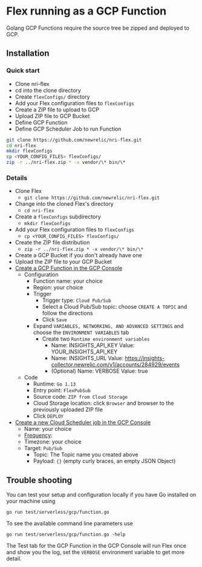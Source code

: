 # Flex running as a GCP Function

Golang GCP Functions require the source tree be zipped and deployed to GCP.

## Installation

### Quick start

- Clone nri-flex
- cd into the clone directory
- Create `flexConfigs/` directory 
- Add your Flex configuration files to `flexConfigs`
- Create a ZIP file to upload to GCP 
- Upload ZIP file to GCP Bucket
- Define GCP Function
- Define GCP Scheduler Job to run Function

```bash
git clone https://github.com/newrelic/nri-flex.git
cd nri-flex
mkdir flexConfigs
cp <YOUR_CONFIG_FILES> flexConfigs/
zip -r ../nri-flex.zip * -x vendor/\* bin/\*
```

### Details
- Clone Flex
  - `git clone https://github.com/newrelic/nri-flex.git`
- Change into the cloned Flex's directory
  - `cd nri-flex`
- Create a `flexConfigs` subdirectory
  - `mkdir flexConfigs`
- Add your Flex configuration files to `flexConfigs`
  - `cp <YOUR_CONFIG_FILES> flexConfigs/`
- Create the ZIP file distribution
  - `zip -r ../nri-flex.zip * -x vendor/\* bin/\*`
- Create a GCP Bucket if you don't already have one
- Upload the ZIP file to your GCP Bucket
- [Create a GCP Function in the GCP Console](https://cloud.google.com/functions/docs/deploying/console)
  - Configuration
    - Function name: your choice
    - Region: your choice
    - Trigger
      - Trigger type: `Cloud Pub/Sub`
      - Select a Cloud Pub/Sub topic: choose `CREATE A TOPIC` and follow the directions
      - Click `Save`
    - Expand `VARIABLES, NETWORKING, AND ADVANCED SETTINGS` and choose the `ENVIRONMENT VARIABLES` tab
      - Create two `Runtime environment variables`
        - Name: INSIGHTS_API_KEY    Value: YOUR_INSIGHTS_API_KEY
        - Name: INSIGHTS_URL        Value: https://insights-collector.newrelic.com/v1/accounts/284929/events
        - (Optional) Name: VERBOSE  Value: true
  - Code
    - Runtime: `Go 1.13`
    - Entry point: `FlexPubSub`
    - Source code: `ZIP from Cloud Storage`
    - Cloud Storage location: click `Browser` and browser to the previously uploaded ZIP file
    - Click `DEPLOY`
- [Create a new Cloud Scheduler job in the GCP Console](https://cloud.google.com/scheduler/docs/creating)
  - Name: your choice
  - [Frequency](https://cloud.google.com/scheduler/docs/configuring/cron-job-schedules): 
  - Timezone: your choice
  - Target: `Pub/Sub`
    - Topic: The Topic name you created above
    - Payload: `{}` (empty curly braces, an empty JSON Object)
  

## Trouble  shooting
You can test your setup and configuration locally if you have Go installed on your machine using

    go run test/serverless/gcp/function.go

To see the available command line parameters use

    go run test/serverless/gcp/function.go -help
    
The Test tab for the GCP Function in the GCP Console will run Flex once and show you the log, set the `VERBOSE` environment variable to get more detail.
